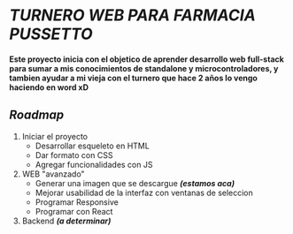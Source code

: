 # ***TURNERO WEB PARA FARMACIA PUSSETTO***
#### Este proyecto inicia con el objetico de aprender desarrollo web full-stack para sumar a mis conocimientos de standalone y microcontroladores, y tambien ayudar a mi vieja con el turnero que hace 2 años lo vengo haciendo en word xD
## *Roadmap*
1. Iniciar el proyecto
    - Desarrollar esqueleto en HTML
    - Dar formato con CSS
    - Agregar funcionalidades con JS
2. WEB "avanzado"
    - Generar una imagen que se descargue ***(estamos aca)***
    - Mejorar usabilidad de la interfaz con ventanas de seleccion
    - Programar Responsive
    - Programar con React
3. Backend ***(a determinar)***


